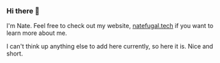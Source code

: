 ### Hi there 👋
I'm Nate. Feel free to check out my website, [natefugal.tech](https://natefugal.tech/) if you want to learn more about me.

I can't think up anything else to add here currently, so here it is. Nice and short.



<!--
**nfugal/nfugal** is a ✨ _special_ ✨ repository because its `README.md` (this file) appears on your GitHub profile.

Here are some ideas to get you started:

- 🔭 I’m currently working on ...
- 🌱 I’m currently learning ...
- 👯 I’m looking to collaborate on ...
- 🤔 I’m looking for help with ...
- 💬 Ask me about ...
- 📫 How to reach me: ...
- 😄 Pronouns: ...
- ⚡ Fun fact: ...
-->
